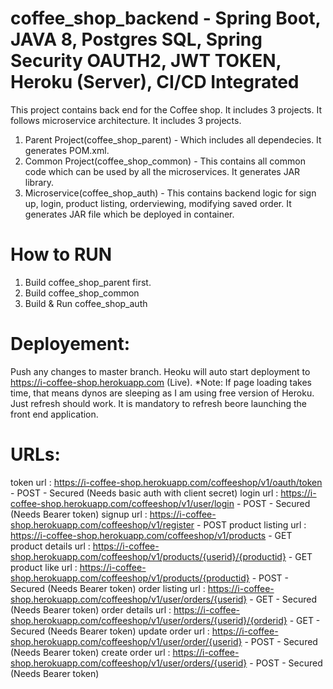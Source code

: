 # coffee_shop_backend - Spring Boot, JAVA 8, Postgres SQL, Spring Security OAUTH2, JWT TOKEN, Heroku (Server), CI/CD Integrated
This project contains back end for the Coffee shop. It includes 3 projects. It follows microservice architecture. It includes 3 projects.
1) Parent Project(coffee_shop_parent) - Which includes all dependecies. It generates POM.xml.
2) Common Project(coffee_shop_common) - This contains all common code which can be used by all the microservices. It generates JAR library.
3) Microservice(coffee_shop_auth) - This contains backend logic for sign up, login, product listing, orderviewing, modifying saved order. It generates JAR file which be deployed in container.

# How to RUN
1) Build coffee_shop_parent first.
2) Build coffee_shop_common
3) Build & Run coffee_shop_auth

# Deployement:
Push any changes to master branch. Heoku will auto start deployment to https://i-coffee-shop.herokuapp.com (Live).
*Note: If page loading takes time, that means dynos are sleeping as I am using free version of Heroku. Just refresh should work. It is mandatory to refresh beore launching the front end application.

# URLs:
token url : https://i-coffee-shop.herokuapp.com/coffeeshop/v1/oauth/token - POST - Secured (Needs basic auth with client secret)
login url : https://i-coffee-shop.herokuapp.com/coffeeshop/v1/user/login - POST - Secured (Needs Bearer token)
signup url : https://i-coffee-shop.herokuapp.com/coffeeshop/v1/register - POST
product listing url : https://i-coffee-shop.herokuapp.com/coffeeshop/v1/products - GET
product details url : https://i-coffee-shop.herokuapp.com/coffeeshop/v1/products/{userid}/{productid} - GET
product like url : https://i-coffee-shop.herokuapp.com/coffeeshop/v1/products/{productid} - POST - Secured (Needs Bearer token)
order listing url : https://i-coffee-shop.herokuapp.com/coffeeshop/v1/user/orders/{userid} - GET - Secured (Needs Bearer token)
order details url : https://i-coffee-shop.herokuapp.com/coffeeshop/v1/user/orders/{userid}/{orderid} - GET - Secured (Needs Bearer token)
update order url : https://i-coffee-shop.herokuapp.com/coffeeshop/v1/user/order/{userid} - POST - Secured (Needs Bearer token)
create order url : https://i-coffee-shop.herokuapp.com/coffeeshop/v1/user/orders/{userid} - POST - Secured (Needs Bearer token)
